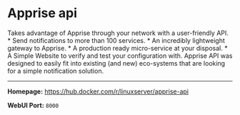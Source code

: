 # Apprise api

Takes advantage of Apprise through your network with a user-friendly API. * Send notifications to more than 100 services. * An incredibly lightweight gateway to Apprise. * A production ready micro-service at your disposal. * A Simple Website to verify and test your configuration with. Apprise API was designed to easily fit into existing (and new) eco-systems that are looking for a simple notification solution.

---

**Homepage:** https://hub.docker.com/r/linuxserver/apprise-api

**WebUI Port:** `8000`